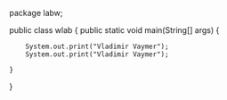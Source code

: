 package labw;

public class wlab {
	public static void main(String[] args) {

        System.out.print("Vladimir Vaymer");
        System.out.print("Vladimir Vaymer");

    }
}
